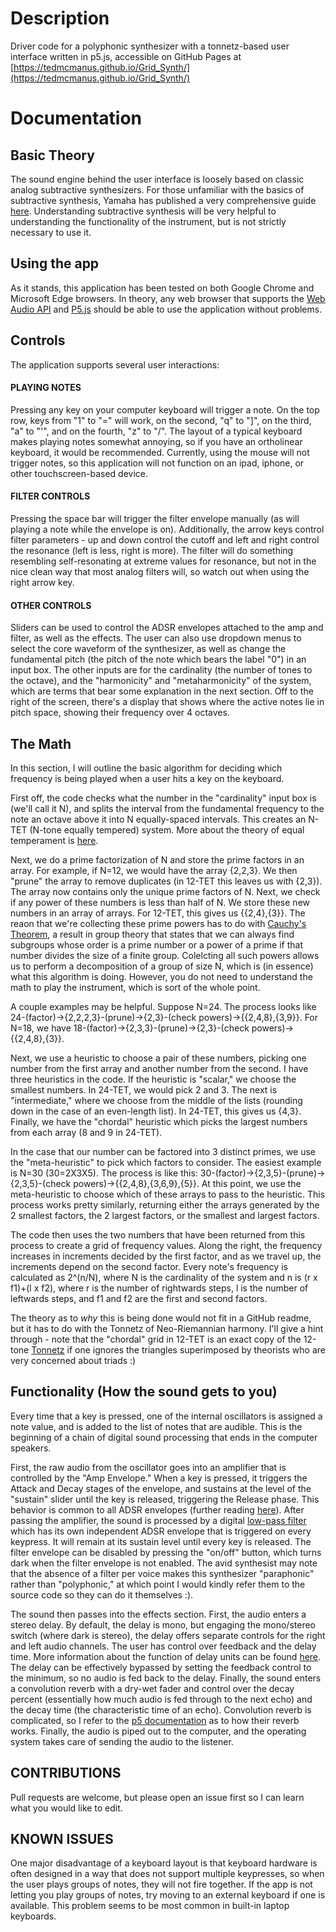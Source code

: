 # Description
Driver code for a polyphonic synthesizer with a tonnetz-based user interface written in p5.js, accessible on GitHub Pages at [https://tedmcmanus.github.io/Grid_Synth/](https://tedmcmanus.github.io/Grid_Synth/) 

# Documentation

## Basic Theory 
The sound engine behind the user interface is loosely based on classic analog subtractive synthesizers. For those unfamiliar with the basics of subtractive synthesis, Yamaha has published a very comprehensive guide [here](https://yamahasynth.com/learn/synth-programming/subtractive-synthesis-101-part-one-the-basics). Understanding subtractive synthesis will be very helpful to understanding the functionality of the instrument, but is not strictly necessary to use it. 


## Using the app
As it stands, this application has been tested on both Google Chrome and Microsoft Edge browsers. In theory, any web browser that supports the
[Web Audio API](https://caniuse.com/audio-api) and [P5.js](https://github.com/processing/p5.js/blob/main/contributor_docs/supported_browsers.md)
should be able to use the application without problems. 

## Controls
The application supports several user interactions:
#### PLAYING NOTES 
Pressing any key on your computer keyboard will trigger a note. On the top row, keys from "1" to "=" will work, on the second, "q" to "]", on the third, 
"a" to "'", and on the fourth, "z" to "/". The layout of a typical keyboard makes playing notes somewhat annoying, so if you have an ortholinear 
keyboard, it would be recommended. Currently, using the mouse will not trigger notes, so this application will not function on an ipad, iphone, or other 
touchscreen-based device. 
#### FILTER CONTROLS
Pressing the space bar will trigger the filter envelope manually (as will playing a note while the envelope is on). Additionally, the arrow keys control 
filter parameters - up and down control the cutoff and left and right control the resonance (left is less, right is more). The filter will do something resembling self-resonating at extreme values for resonance, but not in the nice clean way that most analog filters will, so watch out when using the right arrow key. 
#### OTHER CONTROLS
Sliders can be used to control the ADSR envelopes attached to the amp and filter, as well as the effects. The user can also use dropdown menus to select the core
waveform of the synthesizer, as well as change the fundamental pitch (the pitch of the note which bears the label "0") in an input box. The other inputs are for the 
cardinality (the number of tones to the octave), and the "harmonicity" and "metaharmonicity" of the system, which are terms that bear some explanation in the next section. 
Off to the right of the screen, there's a display that shows where the active notes lie in pitch space, showing their frequency over 4 octaves. 

## The Math
In this section, I will outline the basic algorithm for deciding which frequency is being played when a user hits a key on the keyboard. 

First off, the code checks what the number in the "cardinality" input box is (we'll call it N), and splits the interval from the fundamental frequency 
to the note an octave above it into N equally-spaced intervals. This creates an N-TET (N-tone equally tempered) system. More about the theory of equal temperament is 
[here](https://en.wikipedia.org/wiki/Equal_temperament). 

Next, we do a prime factorization of N and store the prime factors in an array. For example, if N=12, we would have the array {2,2,3}. We then "prune" the array to remove 
duplicates (in 12-TET this leaves us with {2,3}). The array now contains only the unique prime factors of N. Next, we check if any power of these numbers is less than half of N. We store these new numbers in an array of arrays. 
For 12-TET, this gives us {{2,4},{3}}. The reaon that we're collecting these prime powers has to do with [Cauchy's Theorem](https://en.wikipedia.org/wiki/Cauchy%27s_theorem_(group_theory)), a 
result in group theory that states that we can always find subgroups whose order is a prime number or a power of a prime if that number divides the size of a finite group. Colelcting all such powers allows us to perform a decomposition of a group of size N, which is (in essence) what this algorithm is doing. However, you do not need to understand 
the math to play the instrument, which is sort of the whole point. 

A couple examples may be helpful. Suppose N=24. The process looks like 24-(factor)->{2,2,2,3}-(prune)->{2,3}-(check powers)->{{2,4,8},{3,9}}. 
For N=18, we have 18-(factor)->{2,3,3}-(prune)->{2,3}-(check powers)->{{2,4,8},{3}}. 

Next, we use a heuristic to choose a pair of these numbers, picking one number from the first array and another number from the second. I have three heuristics in the code. 
If the heuristic is "scalar," we choose the smallest numbers. In 24-TET, we would pick 2 and 3. The next is "intermediate," where we choose from the middle of the lists 
(rounding down in the case of an even-length list). In 24-TET, this gives us {4,3}. Finally, we have the "chordal" heuristic which picks the largest numbers from each array 
(8 and 9 in 24-TET). 

In the case that our number can be factored into 3 distinct primes, we use the "meta-heuristic" to pick which factors to consider. The easiest example is N=30 (30=2X3X5). 
The process is like this: 30-(factor)->{2,3,5}-(prune)->{2,3,5}-(check powers)->{{2,4,8},{3,6,9},{5}}. At this point, we use the meta-heuristic to choose which of these 
arrays to pass to the heuristic. This process works pretty similarly, returning either the arrays generated by the 2 smallest factors, the 2 largest factors, or the smallest and largest factors. 

The code then uses the two numbers that have been returned from this process to create a grid of frequency values. Along the right, the frequency increases in increments 
decided by the first factor, and as we travel up, the increments depend on the second factor. Every note's frequency is calculated as 2^(n/N), where N is the cardinality 
of the system and n is (r x f1)+(l x f2), where r is the number of rightwards steps, l is the number of leftwards steps, and f1 and f2 are the first and second factors. 

The theory as to *why* this is being done would not fit in a GitHub readme, but it has to do with the Tonnetz of Neo-Riemannian harmony. I'll give a hint through - note that the "chordal" grid in 12-TET is an exact copy of the 12-tone [Tonnetz](https://en.wikipedia.org/wiki/Tonnetz) if one ignores the triangles 
superimposed by theorists who are very concerned about triads :)



## Functionality (How the sound gets to you)

Every time that a key is pressed, one of the internal oscillators is assigned a note value, and is added to the list of notes that are audible. This is the beginning of a chain of digital sound processing that ends in the computer speakers. 

First, the raw audio from the oscillator goes into an amplifier that is controlled by the "Amp Envelope." When a key is pressed, it triggers the Attack and Decay
stages of the envelope, and sustains at the level of the "sustain" slider until the key is released, triggering the Release phase. This behavior
is common to all ADSR envelopes (further reading [here](https://support.apple.com/guide/logicpro/attack-decay-sustain-and-release-lgsife419620/mac)). After passing the 
amplifier, the sound is processed by a digital [low-pass filter](https://mynewmicrophone.com/audio-eq-what-is-a-low-pass-filter-how-do-lpfs-work/)
which has its own independent ADSR envelope that is triggered on every keypress. It will remain at its 
sustain level until every key is released. The filter envelope can be disabled by pressing the "on/off" button, which turns dark when the filter envelope is not enabled. 
The avid synthesist may note that the absence of a filter per voice makes this synthesizer "paraphonic" rather than "polyphonic," at which point I would kindly refer them 
to the source code so they can do it themselves :). 

The sound then passes into the effects section. First, the audio enters a stereo delay. By default, the delay is mono, but engaging the mono/stereo switch (where dark 
is stereo), the delay offers separate controls for the right and left audio channels. The user has control over feedback and the delay time. More information about 
the function of delay units can be found [here](https://www.teachmeaudio.com/mixing/equipment/effects/delay). The delay can be effectively bypassed by setting the feedback
control to the minimum, so no audio is fed back to the delay. Finally, the sound enters a convolution reverb with a dry-wet fader and control over the decay percent 
(essentially how much audio is fed through to the next echo) and the decay time (the characteristic time of an echo). Convolution reverb is complicated, so I refer to the 
[p5 documentation](https://p5js.org/reference/#/p5.Reverb) as to how their reverb works. Finally, the audio is piped out to the computer, and the operating system 
takes care of sending the audio to the listener. 

## CONTRIBUTIONS
Pull requests are welcome, but please open an issue first so I can learn what you would like to edit. 

## KNOWN ISSUES
One major disadvantage of a keyboard layout is that keyboard hardware is often designed in a way that does not support multiple keypresses, so when the user plays groups of notes, they will not fire together. If the app is not letting you play groups of notes, try moving to an external keyboard if one is available. This problem seems to be most common in built-in laptop keyboards.  
